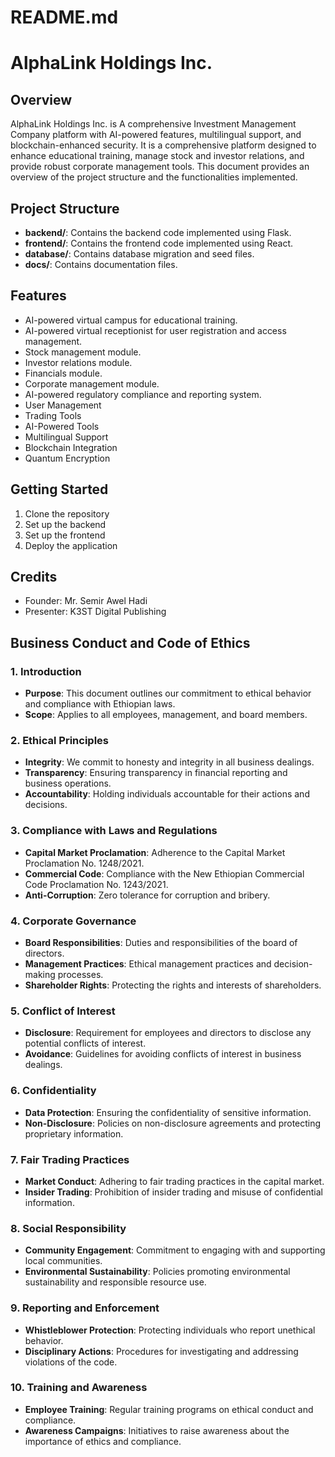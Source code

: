 
# README.md
# AlphaLink Holdings Inc.

## Overview
AlphaLink Holdings Inc. is  A comprehensive Investment Management Company platform  with AI-powered features, multilingual support, and blockchain-enhanced security. It is a comprehensive platform designed to enhance educational training, manage stock and investor relations, and provide robust corporate management tools. This document provides an overview of the project structure and the functionalities implemented.

## Project Structure
- **backend/**: Contains the backend code implemented using Flask.
- **frontend/**: Contains the frontend code implemented using React.
- **database/**: Contains database migration and seed files.
- **docs/**: Contains documentation files.

## Features
- AI-powered virtual campus for educational training.
- AI-powered virtual receptionist for user registration and access management.
- Stock management module.
- Investor relations module.
- Financials module.
- Corporate management module.
- AI-powered regulatory compliance and reporting system.
- User Management
- Trading Tools
- AI-Powered Tools
- Multilingual Support
- Blockchain Integration
- Quantum Encryption

## Getting Started
1. Clone the repository
2. Set up the backend
3. Set up the frontend
4. Deploy the application

## Credits
- Founder: Mr. Semir Awel Hadi
- Presenter: K3ST Digital Publishing


## Business Conduct and Code of Ethics

### 1. Introduction
- **Purpose**: This document outlines our commitment to ethical behavior and compliance with Ethiopian laws.
- **Scope**: Applies to all employees, management, and board members.

### 2. Ethical Principles
- **Integrity**: We commit to honesty and integrity in all business dealings.
- **Transparency**: Ensuring transparency in financial reporting and business operations.
- **Accountability**: Holding individuals accountable for their actions and decisions.

### 3. Compliance with Laws and Regulations
- **Capital Market Proclamation**: Adherence to the Capital Market Proclamation No. 1248/2021.
- **Commercial Code**: Compliance with the New Ethiopian Commercial Code Proclamation No. 1243/2021.
- **Anti-Corruption**: Zero tolerance for corruption and bribery.

### 4. Corporate Governance
- **Board Responsibilities**: Duties and responsibilities of the board of directors.
- **Management Practices**: Ethical management practices and decision-making processes.
- **Shareholder Rights**: Protecting the rights and interests of shareholders.

### 5. Conflict of Interest
- **Disclosure**: Requirement for employees and directors to disclose any potential conflicts of interest.
- **Avoidance**: Guidelines for avoiding conflicts of interest in business dealings.

### 6. Confidentiality
- **Data Protection**: Ensuring the confidentiality of sensitive information.
- **Non-Disclosure**: Policies on non-disclosure agreements and protecting proprietary information.

### 7. Fair Trading Practices
- **Market Conduct**: Adhering to fair trading practices in the capital market.
- **Insider Trading**: Prohibition of insider trading and misuse of confidential information.

### 8. Social Responsibility
- **Community Engagement**: Commitment to engaging with and supporting local communities.
- **Environmental Sustainability**: Policies promoting environmental sustainability and responsible resource use.

### 9. Reporting and Enforcement
- **Whistleblower Protection**: Protecting individuals who report unethical behavior.
- **Disciplinary Actions**: Procedures for investigating and addressing violations of the code.

### 10. Training and Awareness
- **Employee Training**: Regular training programs on ethical conduct and compliance.
- **Awareness Campaigns**: Initiatives to raise awareness about the importance of ethics and compliance.





